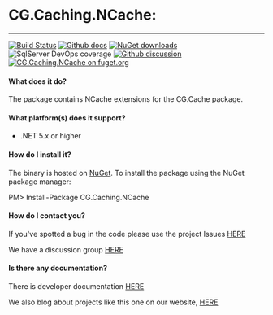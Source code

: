 # CG.Caching.NCache: 
---
[![Build Status](https://dev.azure.com/codegator/CG.Caching.NCache/_apis/build/status/CodeGator.CG.Caching.NCache?branchName=main)](https://dev.azure.com/codegator/CG.Caching.NCache/_build/latest?definitionId=64&branchName=main)
[![Github docs](https://img.shields.io/static/v1?label=Documentation&message=online&color=blue)](https://codegator.github.io/CG.Caching.NCache/)
[![NuGet downloads](https://img.shields.io/nuget/dt/CG.Caching.NCache.svg?style=flat)](https://nuget.org/packages/CG.Caching.NCache)
![SqlServer DevOps coverage](https://img.shields.io/azure-devops/coverage/codegator/CG.Caching.NCache/64)
[![Github discussion](https://img.shields.io/badge/Discussion-online-blue)](https://github.com/CodeGator/CG.Caching.NCache/discussions)
[![CG.Caching.NCache on fuget.org](https://www.fuget.org/packages/CG.Caching.NCache/badge.svg)](https://www.fuget.org/packages/CG.Caching.NCache)

#### What does it do?
The package contains NCache extensions for the CG.Cache package.

#### What platform(s) does it support?
* .NET 5.x or higher

#### How do I install it?
The binary is hosted on [NuGet](https://www.nuget.org/packages/CG.Caching.NCache/). To install the package using the NuGet package manager:

PM> Install-Package CG.Caching.NCache

#### How do I contact you?
If you've spotted a bug in the code please use the project Issues [HERE](https://github.com/CodeGator/CG.Caching.NCache/issues)

We have a discussion group [HERE](https://github.com/CodeGator/CG.Caching.NCache/discussions)

#### Is there any documentation?
There is developer documentation [HERE](https://codegator.github.io/CG.Caching.NCache/)

We also blog about projects like this one on our website, [HERE](http://www.codegator.com)